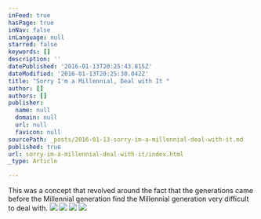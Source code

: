 ```yaml
---
inFeed: true
hasPage: true
inNav: false
inLanguage: null
starred: false
keywords: []
description: ''
datePublished: '2016-01-13T20:25:43.815Z'
dateModified: '2016-01-13T20:25:30.042Z'
title: "Sorry I'm a Millennial, Deal with It "
author: []
authors: []
publisher:
  name: null
  domain: null
  url: null
  favicon: null
sourcePath: _posts/2016-01-13-sorry-im-a-millennial-deal-with-it.md
published: true
url: sorry-im-a-millennial-deal-with-it/index.html
_type: Article

---
```

This was a concept that revolved around the fact that the generations came before the Millennial generation find the Millennial generation very difficult to deal with.
![](https://the-grid-user-content.s3-us-west-2.amazonaws.com/11617a5f-e256-448d-b2de-998bea1bf655.png)
![](https://the-grid-user-content.s3-us-west-2.amazonaws.com/9b43dd34-4201-4e2f-8485-ee7c69462bbf.jpg)
![](https://the-grid-user-content.s3-us-west-2.amazonaws.com/46263ad2-a924-44ee-9034-39c7771c26e5.jpg)
![](https://the-grid-user-content.s3-us-west-2.amazonaws.com/67ad0452-683b-4cee-9789-372c6c2f2f53.png)